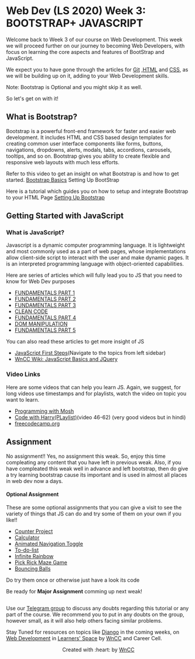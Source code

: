 # Web Dev (LS 2020) Week 3: BOOTSTRAP+ JAVASCRIPT

Welcome back to Week 3 of our course on Web Development.
This week we will proceed further on our journey to becoming Web Developers, with focus on learning the core aspects and features of BootStrap and JavaScript.

We expect you to have gone through the articles for [Git](https://github.com/wncc/learners-space/blob/master/Web%20Development/Week%201/Git.md) ,[HTML](https://github.com/wncc/learners-space/blob/master/Web%20Development/Week%201/HTML.md) and [CSS](https://github.com/wncc/learners-space/blob/master/Web%20Development/Week%202/CSS.md), as we will be building up on it, adding to your Web Development skills.

Note: Bootstrap is Optional and you might skip it as well.

So let's get on with it!

## What is Bootstrap? 
Bootstrap is a powerful front-end framework for faster and easier web development. It includes HTML and CSS based design templates for creating common user interface components like forms, buttons, navigations, dropdowns, alerts, modals, tabs, accordions, carousels, tooltips, and so on.
Bootstrap gives you ability to create flexible and responsive web layouts with much less efforts.


Refer to this video  to get an insight on what Bootstrap is and how to get started. [Bootstrap Basics](https://www.youtube.com/watch?v=5GcQtLDGXy8) Setting Up BootStrap

Here is a tutorial which guides you on how to setup and integrate Bootstrap to your HTML Page [Setting Up Bootstrap](https://websitesetup.org/bootstrap-tutorial-for-beginners/)



## Getting Started with JavaScript

### What is JavaScript?
Javascript is a dynamic computer programming language. It is lightweight and most commonly used as a part of web pages, whose implementations allow client-side script to interact with the user and make dynamic pages. It is an interpreted programming language with object-oriented capabilities.

Here are series of articles which will fully lead you to JS that you need to know for Web Dev purposes
 - [FUNDAMENTALS PART 1](https://www.theodinproject.com/courses/web-development-101/lessons/fundamentals-part-1)
 - [FUNDAMENTALS PART 2](https://www.theodinproject.com/courses/web-development-101/lessons/fundamentals-part-2)
 - [FUNDAMENTALS PART 3](https://www.theodinproject.com/courses/web-development-101/lessons/fundamentals-part-3)
 - [CLEAN CODE](https://www.theodinproject.com/courses/web-development-101/lessons/clean-code)
 - [FUNDAMENTALS PART 4](https://www.theodinproject.com/courses/web-development-101/lessons/fundamentals-part-4)
 - [DOM MANIPULATION](https://www.theodinproject.com/courses/web-development-101/lessons/dom-manipulation)
 - [FUNDAMENTALS PART 5](https://www.theodinproject.com/courses/web-development-101/lessons/fundamentals-part-5)
 
You can also read these articles to get more insight of JS
 - [JavaScript First Steps](https://developer.mozilla.org/en-US/docs/Learn/JavaScript/First_steps)(Navigate to the topics from left sidebar)
 - [WnCC Wiki: JavaScript Basics and JQuery](https://www.wncc-iitb.org/wiki/index.php/JavaScript_Basics)

### Video Links

Here are some videos that can help you learn JS. Again, we suggest, for long videos use timestamps and for playlists, watch the video on topic you want to learn.
 - [Programming with Mosh](https://www.wncc-iitb.org/wiki/index.php/JavaScript_Basics)
 - [Code with Harry(PLaylist)](https://www.youtube.com/playlist?list=PLu0W_9lII9agiCUZYRsvtGTXdxkzPyItg)(video 46-62) (very good videos but in hindi)
 - [freecodecamp.org](https://www.youtube.com/watch?v=PkZNo7MFNFg)



## Assignment
No assignment!! Yes, no assignment this weak. So, enjoy this time compleating any content that you have left in previous weak. Also, if you have compleated this weak well in advance and left bootstrap, then do give a try learning bootstrap cause its important and is used in almost all places in web dev now a days.

#### Optional Assignment
These are some optional assignments that you can give a visit to see the variety of things that JS can do and try some of them on your own if you like!!

 - [Counter Project](https://romeojeremiah.github.io/Counter-Project/)
 - [Calculator](https://romeojeremiah.github.io/Calculator-JavaScript-Project/)
 - [Animated Navigation Toggle](https://codepen.io/AJamesL/pen/MXmvZp?page=5)
 - [To-do-list](https://codepen.io/JohnPaulFich/pen/MXmzzM)
 - [Infinite Rainbow](https://codepen.io/nswamy14/pen/MXoZjg?page=1&)
 - [Pick Rick Maze Game](https://codepen.io/TheCodeDepository/pen/jKBaoN?page=8)
 - [Bouncing Balls](https://codepen.io/b4rb4tron/full/wjyXNJ)
 
Do try them once or otherwise just have a look its code

Be ready for __Major Assignment__ comming up next weak!

##

Use our [Telegram group](https://t.me/joinchat/SOmrORRVjQmyIpCeUd-OYw) to discuss any doubts regarding this tutorial or any part of the course. We recommend you to put in any doubts on the group, however small, as it will also help others facing similar problems.

Stay Tuned for resources on topics like [Django]() in the coming weeks, on [Web Development](https://github.com/wncc/learners-space/tree/master/Web%20Development) in [Learners' Space](https://gymkhana.iitb.ac.in/~ugacademics/learnerspace_2020/index.php) by [WnCC](https://github.com/wncc) and Career Cell.

<p align="center">Created with :heart: by <a href="https://www.wncc-iitb.org/">WnCC</a></p>
